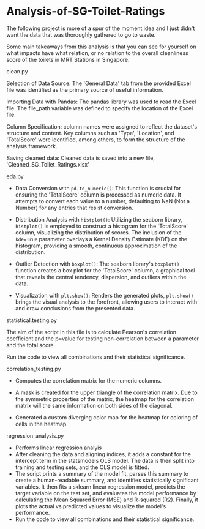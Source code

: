# Analysis-of-SG-Toilet-Ratings

The following project is more of a spur of the moment idea and I just didn't want the data that was thoroughly gathered to go to waste.

Some main takeaways from this analysis is that you can see for yourself on what impacts have what relation, or no relation to the overall cleanliness score of the toilets in MRT Stations in Singapore. 


clean.py



Selection of Data Source: The 'General Data' tab from the provided Excel file was identified as the primary source of useful information. 

Importing Data with Pandas: The pandas library was used to read the Excel file. The file_path variable was defined to specify the location of the Excel file.

Column Specification: column names were assigned to reflect the dataset's structure and content. Key columns such as 'Type', 'Location', and 'TotalScore' were identified, among others, to form the structure of the analysis framework.

Saving cleaned data: Cleaned data is saved into a new file, 'Cleaned_SG_Toilet_Ratings.xlsx'


eda.py


- Data Conversion with `pd.to_numeric()`: This function is crucial for ensuring the 'TotalScore' column is processed as numeric data. It attempts to convert each value to a number, defaulting to NaN (Not a Number) for any entries that resist conversion.

- Distribution Analysis with `histplot()`: Utilizing the seaborn library, `histplot()` is employed to construct a histogram for the 'TotalScore' column, visualizing the distribution of scores. The inclusion of the `kde=True` parameter overlays a Kernel Density Estimate (KDE) on the histogram, providing a smooth, continuous approximation of the distribution.

- Outlier Detection with `boxplot()`: The seaborn library's `boxplot()` function creates a box plot for the 'TotalScore' column, a graphical tool that reveals the central tendency, dispersion, and outliers within the data.

- Visualization with `plt.show()`: Renders the generated plots, `plt.show()` brings the visual analysis to the forefront, allowing users to interact with and draw conclusions from the presented data.



statistical.testing.py


The aim of the script in this file is to calculate Pearson's correlation coefficient and the p=value for testing non-correlation between a parameter and the total score.

Run the code to view all combinations and their statistical significance.


correlation_testing.py


- Computes the correlation matrix for the numeric columns.

- A mask is created for the upper triangle of the correlation matrix. Due to the symmetric properties of the matrix, the heatmap for the correlation matrix will the same information on both sides of the diagonal.

- Generated a custom diverging color map for the heatmap for coloring of cells in the heatmap.


regression_analysis.py

- Performs linear regression analyis
- After cleaning the data and aligning indices, it adds a constant for the intercept term in the statsmodels OLS model. The data is then split into training and testing sets, and the OLS model is fitted.
- The script prints a summary of the model fit, parses this summary to create a human-readable summary, and identifies statistically significant variables. It then fits a sklearn linear regression model, predicts the target variable on the test set, and evaluates the model performance by calculating the Mean Squared Error (MSE) and R-squared (R2). Finally, it plots the actual vs predicted values to visualize the model's performance.
- Run the code to view all combinations and their statistical significance.





